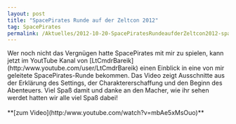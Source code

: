 ```yaml
---
layout: post
title: "SpacePirates Runde auf der Zeltcon 2012"
tag: SpacePirates
permalink: /Aktuelles/2012-10-20-SpacePiratesRundeaufderZeltcon2012-spacepirates
---
```


<p><a href="http:/www.youtube.com/watch?v=mbAe5xMsOuo"></a>Wer noch nicht das Vergnügen hatte SpacePirates mit mir zu spielen, kann jetzt im YoutTube Kanal von [LtCmdrBareik](http:/www.youtube.com/user/LtCmdrBareik) einen Einblick in eine von mir geleitete SpacePirates-Runde bekommen. Das Video zeigt Ausschnitte aus der Erklärung des Settings, der Charaktererschaffung und den Beginn des Abenteuers. Viel Spaß damit und danke an den Macher, wie ihr sehen werdet hatten wir alle viel Spaß dabei!<br/>
<br/>
**[zum Video](http:/www.youtube.com/watch?v=mbAe5xMsOuo)**</p>

